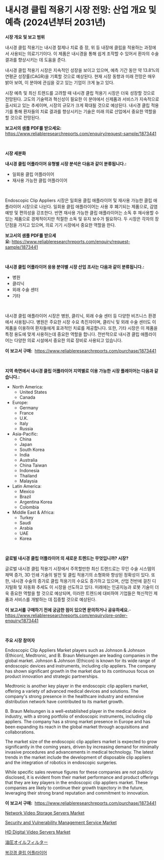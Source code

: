 <p><h1>내시경 클립 적용기 시장 전망: 산업 개요 및 예측 (2024년부터 2031년)</h1></p><p><strong>시장 개요 및 보고 범위</strong></p>
<p><p>내시경 클립 적용기는 내시경 절제나 치료 중 장, 위 등 내장에 클립을 적용하는 과정에서 사용되는 의료기기이다. 이 제품은 내시경을 통해 쉽게 조작할 수 있어서 환자의 수술 결과를 향상시키는 데 도움을 준다. </p><p>내시경 클립 적용기 시장은 지속적인 성장을 보이고 있으며, 예측 기간 동안 약 13.8%의 연평균 성장률(CAGR)을 기록할 것으로 예상된다. 현재 시장 동향과 미래 전망은 매우 밝아 보여, 이 분야에 관심을 갖고 있는 기업이 크게 늘고 있다. </p><p>시장 예측 및 최신 트렌드를 고려할 때 내시경 클립 적용기 시장은 더욱 성장할 것으로 전망된다. 고도의 기술력과 혁신성이 필요한 이 분야에서 신제품과 서비스가 지속적으로 출시되고 있는 추세이며, 시장의 규모가 크게 확대될 것으로 예상된다. 내시경 클립 적용기를 통해 환자들의 치료 결과를 향상시키는 기술은 미래 의료 산업에서 중요한 역할을 할 것으로 전망된다.</p></p>
<p><strong>보고서의 샘플 PDF를 받으세요:</strong> <a href="https://www.reliableresearchreports.com/enquiry/request-sample/1873441">https://www.reliableresearchreports.com/enquiry/request-sample/1873441</a></p>
<p>&nbsp;</p>
<p><strong>시장 세분화</strong></p>
<p><strong>내시경 클립 어플라이어 유형별 시장 분석은 다음과 같이 분류됩니다.:</strong></p>
<p><ul><li>일회용 클립 어플라이어</li><li>재사용 가능한 클립 어플라이어</li></ul></p>
<p>&nbsp;</p>
<p><p>Endoscopic Clip Appliers 시장은 일회용 클립 애플라이어 및 재사용 가능한 클립 애플라이어 시장으로 나뉜다. 일회용 클립 애플라이어는 사용 후 폐기되는 제품으로, 감염 예방 및 편의성을 강조한다. 반면 재사용 가능한 클립 애플라이어는 소독 후 재사용할 수 있는 제품으로 경제적이지만 적절한 소독 및 유지 보수가 필요하다. 두 시장은 각자의 장단점을 가지고 있으며, 의료 기기 시장에서 중요한 역할을 한다.</p></p>
<p><strong>보고서의 샘플 PDF를 받으세요:</strong>&nbsp;<a href="https://www.reliableresearchreports.com/enquiry/request-sample/1873441">https://www.reliableresearchreports.com/enquiry/request-sample/1873441</a></p>
<p>&nbsp;</p>
<p><strong> 내시경 클립 어플라이어 응용 분야별 시장 산업 조사는 다음과 같이 분류됩니다.:</strong></p>
<p><ul><li>병원</li><li>클리닉</li><li>외래 수술 센터</li><li>기타</li></ul></p>
<p>&nbsp;</p>
<p><p>내시경 클립 애플라이어 시장은 병원, 클리닉, 외래 수술 센터 등 다양한 비즈니스 환경에서 사용됩니다. 병원은 주요한 시장 수요 촉진자이며, 클리닉 및 외래 수술 센터도 이 제품을 이용하여 환자들에게 효과적인 치료를 제공합니다. 또한, 기타 시장은 이 제품을 특정 용도에 맞게 사용하는데 중요한 역할을 합니다. 전반적으로 내시경 클립 애플라이어는 다양한 의료 시설에서 중요한 의료 장비로 사용되고 있습니다.</p></p>
<p><strong>이 보고서 구매:</strong>&nbsp; <a href="https://www.reliableresearchreports.com/purchase/1873441">https://www.reliableresearchreports.com/purchase/1873441</a></p>
<p>&nbsp;</p>
<p><strong>지역 측면에서 내시경 클립 어플라이어 지역별로 이용 가능한 시장 플레이어는 다음과 같습니다.:</strong></p>
<p><ul>
    <li>
        North America:
        <ul>
            <li>United States</li>
            <li>Canada</li>
        </ul>
    </li>
    <li>
        Europe:
        <ul>
            <li>Germany</li>
            <li>France</li>
            <li>U.K.</li>
            <li>Italy</li>
            <li>Russia</li>
        </ul>
    </li>
    <li>
        Asia-Pacific:
        <ul>
            <li>China</li>
            <li>Japan</li>
            <li>South Korea</li>
            <li>India</li>
            <li>Australia</li>
            <li>China Taiwan</li>
            <li>Indonesia</li>
            <li>Thailand</li>
            <li>Malaysia</li>
        </ul>
    </li>
    <li>
        Latin America:
        <ul>
            <li>Mexico</li>
            <li>Brazil</li>
            <li>Argentina Korea</li>
            <li>Colombia</li>
        </ul>
    </li>
    <li>
        Middle East & Africa:
        <ul>
            <li>Turkey</li>
            <li>Saudi</li>
            <li>Arabia</li>
            <li>UAE</li>
            <li>Korea</li>
        </ul>
    </li>
    </ul></p>
<p>&nbsp;</p>
<p><strong>글로벌 내시경 클립 어플라이어 의 새로운 트렌드는 무엇입니까? 시장?</strong></p>
<p><p>글로벌 내시경 클립 적용기 시장에서 주목할만한 최신 트렌드로는 무인 수술 시스템의 채택 증가, 3D 인쇄 기술의 발전 및 클립 적용기의 소형화와 향상된 정확성이 있다. 또한, 내시경 수술의 증가로 클립 적용기의 수요도 증가하고 있으며, 산업 전반에 걸친 디지털화 및 자동화 추세도 이 시장을 선도하고 있다. 미래에는 인공지능과 로봇 기술이 더욱 중요한 역할을 할 것으로 예상되며, 이러한 트렌드에 대비하여 기업들은 혁신적인 제품과 서비스를 개발하는 데 집중할 것으로 예상된다.</p></p>
<p><strong>이 보고서를 구매하기 전에 궁금한 점이 있으면 문의하거나 공유하세요.</strong>- <a href="https://www.reliableresearchreports.com/enquiry/pre-order-enquiry/1873441">https://www.reliableresearchreports.com/enquiry/pre-order-enquiry/1873441</a></p>
<p>&nbsp;</p>
<p><strong>주요 시장 참여자</strong></p>
<p><p>Endoscopic Clip Appliers Market players such as Johnson & Johnson (Ethicon), Medtronic, and B. Braun Melsungen are leading companies in the global market. Johnson & Johnson (Ethicon) is known for its wide range of endoscopic devices and instruments, including clip appliers. The company has shown significant growth in the market due to its continuous focus on product innovation and strategic partnerships.</p><p>Medtronic is another key player in the endoscopic clip appliers market, offering a variety of advanced medical devices and solutions. The company's strong presence in the healthcare industry and extensive distribution network have contributed to its market growth.</p><p>B. Braun Melsungen is a well-established player in the medical device industry, with a strong portfolio of endoscopic instruments, including clip appliers. The company has a strong market presence in Europe and has been expanding its reach in the global market through acquisitions and collaborations.</p><p>The market size of the endoscopic clip appliers market is expected to grow significantly in the coming years, driven by increasing demand for minimally invasive procedures and advancements in medical technology. The latest trends in the market include the development of disposable clip appliers and the integration of robotics in endoscopic surgeries.</p><p>While specific sales revenue figures for these companies are not publicly disclosed, it is evident from their market performance and product offerings that they are key players in the endoscopic clip appliers market. These companies are likely to continue their growth trajectory in the future, leveraging their strong brand reputation and commitment to innovation.</p></p>
<p><strong>이 보고서 구매:</strong>&nbsp;&nbsp;<a href="https://www.reliableresearchreports.com/purchase/1873441">https://www.reliableresearchreports.com/purchase/1873441</a></p>
<p><p><a href="https://view.publitas.com/reportprime-1/network-video-storage-servers-market-insights-market-players-and-forecast-till-2031/">Network Video Storage Servers Market</a></p><p><a href="https://issuu.com/reportprime-2/docs/security-and-vulnerability-management-service-mark">Security and Vulnerability Management Service Market</a></p><p><a href="https://view.publitas.com/reportprime-1/hd-digital-video-servers-market-size-market-share-and-global-market-analysis-report-2024-2031/">HD Digital Video Servers Market</a></p><p><a href="https://github.com/xnljig2898992/Market-Research-Report-List-1/blob/main/35019633024.md">油圧オイルフィルター</a></p><p><a href="https://github.com/vsn7qpua81q/Market-Research-Report-List-1/blob/main/21284222657.md">복강경 클립 어플라이어</a></p></p>
